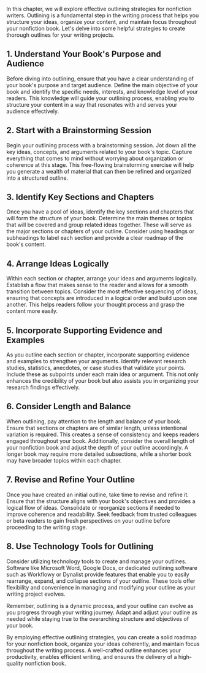 
In this chapter, we will explore effective outlining strategies for nonfiction writers. Outlining is a fundamental step in the writing process that helps you structure your ideas, organize your content, and maintain focus throughout your nonfiction book. Let's delve into some helpful strategies to create thorough outlines for your writing projects.

**1. Understand Your Book's Purpose and Audience**
--------------------------------------------------

Before diving into outlining, ensure that you have a clear understanding of your book's purpose and target audience. Define the main objective of your book and identify the specific needs, interests, and knowledge level of your readers. This knowledge will guide your outlining process, enabling you to structure your content in a way that resonates with and serves your audience effectively.

**2. Start with a Brainstorming Session**
-----------------------------------------

Begin your outlining process with a brainstorming session. Jot down all the key ideas, concepts, and arguments related to your book's topic. Capture everything that comes to mind without worrying about organization or coherence at this stage. This free-flowing brainstorming exercise will help you generate a wealth of material that can then be refined and organized into a structured outline.

**3. Identify Key Sections and Chapters**
-----------------------------------------

Once you have a pool of ideas, identify the key sections and chapters that will form the structure of your book. Determine the main themes or topics that will be covered and group related ideas together. These will serve as the major sections or chapters of your outline. Consider using headings or subheadings to label each section and provide a clear roadmap of the book's content.

**4. Arrange Ideas Logically**
------------------------------

Within each section or chapter, arrange your ideas and arguments logically. Establish a flow that makes sense to the reader and allows for a smooth transition between topics. Consider the most effective sequencing of ideas, ensuring that concepts are introduced in a logical order and build upon one another. This helps readers follow your thought process and grasp the content more easily.

**5. Incorporate Supporting Evidence and Examples**
---------------------------------------------------

As you outline each section or chapter, incorporate supporting evidence and examples to strengthen your arguments. Identify relevant research studies, statistics, anecdotes, or case studies that validate your points. Include these as subpoints under each main idea or argument. This not only enhances the credibility of your book but also assists you in organizing your research findings effectively.

**6. Consider Length and Balance**
----------------------------------

When outlining, pay attention to the length and balance of your book. Ensure that sections or chapters are of similar length, unless intentional variation is required. This creates a sense of consistency and keeps readers engaged throughout your book. Additionally, consider the overall length of your nonfiction book and adjust the depth of your outline accordingly. A longer book may require more detailed subsections, while a shorter book may have broader topics within each chapter.

**7. Revise and Refine Your Outline**
-------------------------------------

Once you have created an initial outline, take time to revise and refine it. Ensure that the structure aligns with your book's objectives and provides a logical flow of ideas. Consolidate or reorganize sections if needed to improve coherence and readability. Seek feedback from trusted colleagues or beta readers to gain fresh perspectives on your outline before proceeding to the writing stage.

**8. Use Technology Tools for Outlining**
-----------------------------------------

Consider utilizing technology tools to create and manage your outlines. Software like Microsoft Word, Google Docs, or dedicated outlining software such as Workflowy or Dynalist provide features that enable you to easily rearrange, expand, and collapse sections of your outline. These tools offer flexibility and convenience in managing and modifying your outline as your writing project evolves.

Remember, outlining is a dynamic process, and your outline can evolve as you progress through your writing journey. Adapt and adjust your outline as needed while staying true to the overarching structure and objectives of your book.

By employing effective outlining strategies, you can create a solid roadmap for your nonfiction book, organize your ideas coherently, and maintain focus throughout the writing process. A well-crafted outline enhances your productivity, enables efficient writing, and ensures the delivery of a high-quality nonfiction book.
